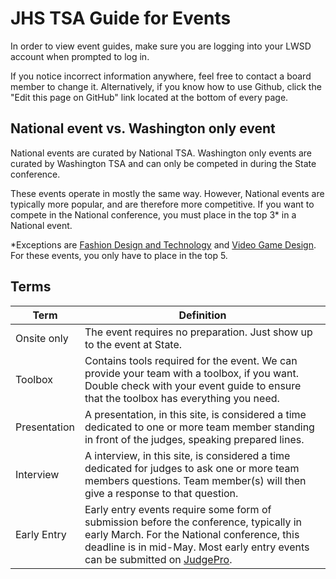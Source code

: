 # JHS TSA Guide for Events

In order to view event guides, make sure you are logging into your LWSD account when prompted to log in.

If you notice incorrect information anywhere, feel free to contact a board member to change it. Alternatively, if you know how to use Github, click the "Edit this page on GitHub" link located at the bottom of every page.

## National event vs. Washington only event

National events are curated by National TSA. Washington only events are curated by Washington TSA and can only be competed in during the State conference.

These events operate in mostly the same way. However, National events are typically more popular, and are therefore more competitive. If you want to compete in the National conference, you must place in the top 3\* in a National event.

\*Exceptions are [Fashion Design and Technology](./events/Fashion-Design-and-Technology.md) and [Video Game Design](./events/Video-Game-Design.md). For these events, you only have to place in the top 5.

## Terms

| Term         | Definition                                                                                                                                                                                                                                                                                                 |
| ------------ | ---------------------------------------------------------------------------------------------------------------------------------------------------------------------------------------------------------------------------------------------------------------------------------------------------------- |
| Onsite only  | The event requires no preparation. Just show up to the event at State.                                                                                                                                                                                                                                     |
| Toolbox      | Contains tools required for the event. We can provide your team with a toolbox, if you want. Double check with your event guide to ensure that the toolbox has everything you need.                                                                                                                        |
| Presentation | A presentation, in this site, is considered a time dedicated to one or more team member standing in front of the judges, speaking prepared lines.                                                                                                                                                          |
| Interview    | A interview, in this site, is considered a time dedicated for judges to ask one or more team members questions. Team member(s) will then give a response to that question.                                                                                                                                 |
| Early Entry  | Early entry events require some form of submission before the conference, typically in early March. For the National conference, this deadline is in mid-May. Most early entry events can be submitted on [JudgePro](https://judgepro.registermychapter.com/org/jpwa-tsastate/conf/jpwa-tsastate/student). |
